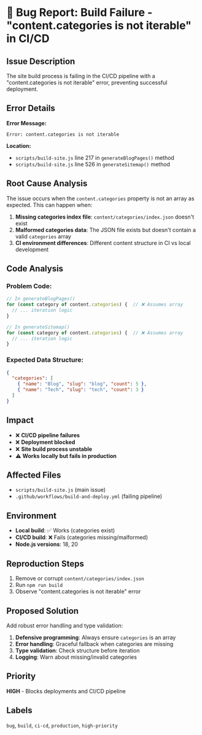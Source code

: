 # 🐛 **Bug Report: Build Failure - "content.categories is not iterable" in CI/CD**

## **Issue Description**
The site build process is failing in the CI/CD pipeline with a "content.categories is not iterable" error, preventing successful deployment.

## **Error Details**

**Error Message:** 
```
Error: content.categories is not iterable
```

**Location:** 
- `scripts/build-site.js` line 217 in `generateBlogPages()` method
- `scripts/build-site.js` line 526 in `generateSitemap()` method

## **Root Cause Analysis**

The issue occurs when the `content.categories` property is not an array as expected. This can happen when:

1. **Missing categories index file**: `content/categories/index.json` doesn't exist
2. **Malformed categories data**: The JSON file exists but doesn't contain a valid `categories` array
3. **CI environment differences**: Different content structure in CI vs local development

## **Code Analysis**

### **Problem Code:**
```javascript
// In generateBlogPages()
for (const category of content.categories) {  // ❌ Assumes array
  // ... iteration logic
}

// In generateSitemap()  
for (const category of content.categories) {  // ❌ Assumes array
  // ... iteration logic
}
```

### **Expected Data Structure:**
```json
{
  "categories": [
    { "name": "Blog", "slug": "blog", "count": 5 },
    { "name": "Tech", "slug": "tech", "count": 3 }
  ]
}
```

## **Impact**
- ❌ **CI/CD pipeline failures**
- ❌ **Deployment blocked**
- ❌ **Site build process unstable**
- ⚠️ **Works locally but fails in production**

## **Affected Files**
- `scripts/build-site.js` (main issue)
- `.github/workflows/build-and-deploy.yml` (failing pipeline)

## **Environment**
- **Local build**: ✅ Works (categories exist)
- **CI/CD build**: ❌ Fails (categories missing/malformed)
- **Node.js versions**: 18, 20

## **Reproduction Steps**
1. Remove or corrupt `content/categories/index.json`
2. Run `npm run build`
3. Observe "content.categories is not iterable" error

## **Proposed Solution**
Add robust error handling and type validation:

1. **Defensive programming**: Always ensure `categories` is an array
2. **Error handling**: Graceful fallback when categories are missing
3. **Type validation**: Check structure before iteration
4. **Logging**: Warn about missing/invalid categories

## **Priority**
**HIGH** - Blocks deployments and CI/CD pipeline

## **Labels**
`bug`, `build`, `ci-cd`, `production`, `high-priority` 